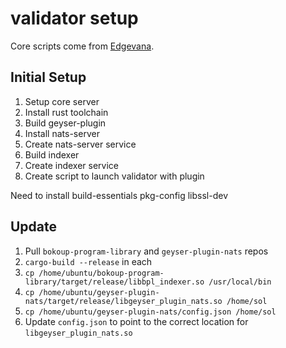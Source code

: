 # validator setup

Core scripts come from [Edgevana](https://github.com/shiraz-edgevana/solana).

## Initial Setup
1. Setup core server
2. Install rust toolchain
3. Build geyser-plugin
4. Install nats-server
5. Create nats-server service
6. Build indexer
7. Create indexer service
8. Create script to launch validator with plugin

Need to install build-essentials pkg-config libssl-dev

## Update
1. Pull `bokoup-program-library` and `geyser-plugin-nats` repos
2. `cargo-build --release` in each
3. `cp /home/ubuntu/bokoup-program-library/target/release/libbpl_indexer.so /usr/local/bin`
4. `cp /home/ubuntu/geyser-plugin-nats/target/release/libgeyser_plugin_nats.so /home/sol`
5. `cp /home/ubuntu/geyser-plugin-nats/config.json /home/sol`
6. Update `config.json` to point to the correct location for `libgeyser_plugin_nats.so`